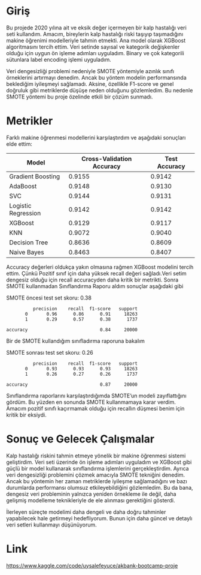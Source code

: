 

# Giriş
Bu projede 2020 yılına ait ve eksik değer içermeyen bir kalp hastalığı veri seti kullandım. Amacım, bireylerin kalp hastalığı riski taşıyıp taşımadığını makine öğrenimi modelleriyle tahmin etmekti. Ana model olarak XGBoost algoritmasını tercih ettim. Veri setinde sayısal ve kategorik değişkenler olduğu için uygun ön işleme adımları uyguladım. Binary ve çok kategorili sütunlara label encoding işlemi uyguladım.

Veri dengesizliği problemi nedeniyle SMOTE yöntemiyle azınlık sınıfı örneklerini artırmayı denedim. Ancak bu yöntem modelin performansında beklediğim iyileşmeyi sağlamadı. Aksine, özellikle F1-score ve genel doğruluk gibi metriklerde düşüşe neden olduğunu gözlemledim. Bu nedenle SMOTE yöntemi bu proje özelinde etkili bir çözüm sunmadı.

# Metrikler
Farklı makine öğrenmesi modellerini karşılaştırdım ve aşağıdaki sonuçları elde ettim:

| Model                  | Cross-Validation Accuracy | Test Accuracy |
|------------------------|---------------------------|---------------|
| Gradient Boosting      | 0.9155                    | 0.9142        |
| AdaBoost               | 0.9148                    | 0.9130        |
| SVC                    | 0.9144                    | 0.9131        |
| Logistic Regression    | 0.9142                    | 0.9142        |
| XGBoost                | 0.9129                    | 0.9117        |
| KNN                    | 0.9072                    | 0.9040        |
| Decision Tree          | 0.8636                    | 0.8609        |
| Naive Bayes            | 0.8463                    | 0.8407        |


Accuracy değerleri oldukça yakın olmasına rağmen XGBoost modelini tercih ettim. Çünkü Pozitif sınıf için  daha yüksek recall değeri sağladı.Veri setim dengesiz olduğu için recall accuracyden daha kritik bir metrikti.
Sonra SMOTE kullanmadan Sınıflandırma Raporu aldım sonuçlar aşağıdaki gibi

SMOTE öncesi test set skoru: 0.38


              precision    recall  f1-score   support
           0       0.96      0.86      0.91     18263
           1       0.29      0.57      0.38      1737

    accuracy                           0.84     20000



Bir de SMOTE kullandığım sınıfladırma raporuna bakalım

SMOTE sonrası test set skoru: 0.26


              precision    recall  f1-score   support
           0       0.93      0.93      0.93     18263
           1       0.26      0.27      0.26      1737

    accuracy                           0.87     20000



Sınıflandırma raporlarını karşılaştırdığımda SMOTE’un modeli zayıflattığını gördüm. Bu yüzden en sonunda  SMOTE kullanmamaya karar verdim.
Amacım pozitif sınıfı kaçırmamak olduğu için recallın düşmesi benim için kritik bir eksiydi.

# Sonuç ve Gelecek Çalışmalar

Kalp hastalığı riskini tahmin etmeye yönelik bir makine öğrenmesi sistemi geliştirdim. Veri seti üzerinde  ön işleme adımları uyguladım ve XGBoost gibi güçlü bir model kullanarak sınıflandırma işlemlerini gerçekleştirdim. Ayrıca veri dengesizliği problemini çözmek amacıyla SMOTE tekniğini denedim. Ancak bu yöntemin her zaman metriklerde iyileşme sağlamadığını ve bazı durumlarda performansı olumsuz etkileyebildiğini gözlemledim. Bu da bana, dengesiz veri probleminin yalnızca yeniden örnekleme ile değil, daha gelişmiş modelleme teknikleriyle de ele alınması gerektiğini gösterdi.

İlerleyen süreçte modelimi daha dengeli ve daha doğru tahminler yapabilecek hale getirmeyi hedefliyorum. Bunun için daha güncel ve detaylı veri setleri kullanmayı düşünüyorum.


# Link
https://www.kaggle.com/code/uysalefeyuce/akbank-bootcamp-proje
